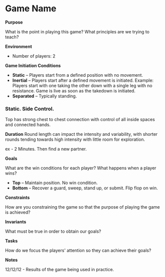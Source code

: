 # Game Name

**Purpose**

What is the point in playing this game? What principles are we trying to teach?

**Environment**

- Number of players: 2

**Game Initiation Conditions**

- **Static** – Players start from a defined position with no movement.
- **Inertial** – Players start after a defined movement is initiated. Example: Players start with one taking the other down with a single leg with no resistance. Game is live as soon as the takedown is initiated.
- **Separated** – Typically standing.

### Static. Side Control.
Top has strong chest to chest connection with control of all inside spaces and connected hands.

**Duration**
Round length can impact the intensity and variability, with shorter rounds tending towards high intensity with little room for exploration.

ex - 2 Minutes. Then find a new partner.

**Goals**

What are the win conditions for each player? What happens when a player wins?

- **Top** – Maintain position. No win condition.
- **Bottom** – Recover a guard, sweep, stand up, or submit. Flip flop on win.

**Constraints**

How are you constraining the game so that the purpose of playing the game is achieved?

**Invariants**

What must be true in order to obtain our goals?

**Tasks**

How do we focus the players' attention so they can achieve their goals?

**Notes**

12/12/12 - Results of the game being used in practice.

